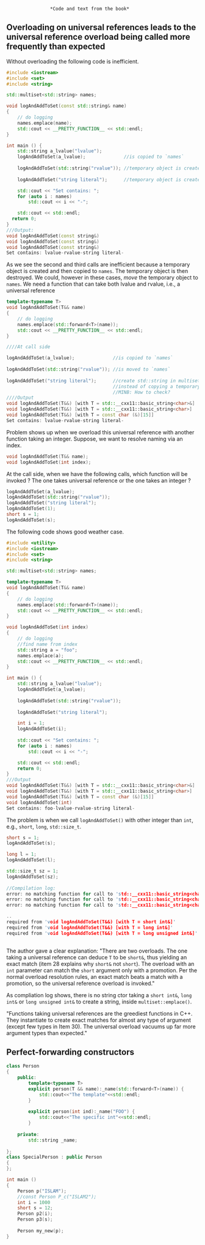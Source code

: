 					*Code and text from the book*

## Overloading on universal references leads to the universal reference overload being called more frequently than expected
Without overloading the following code is inefficient.

```c++
#include <iostream>    
#include <set>
#include <string>

std::multiset<std::string> names;

void logAndAddToSet(const std::string& name)
{
    // do logging
    names.emplace(name);
    std::cout << __PRETTY_FUNCTION__ << std::endl;
}

int main () {
    std::string a_lvalue("lvalue");
    logAndAddToSet(a_lvalue);              //is copied to `names`
    
    logAndAddToSet(std::string("rvalue")); //temporary object is created, then is copied to `names`
    
    logAndAddToSet("string literal");      //temporary object is created, then is copied to `names`

    std::cout << "Set contains: ";
    for (auto i : names)
        std::cout << i << "-";

    std::cout << std::endl;
  return 0;
}
///Output:
void logAndAddToSet(const string&)
void logAndAddToSet(const string&)
void logAndAddToSet(const string&)
Set contains: lvalue-rvalue-string literal-

```
As we see the second and third calls are inefficient because a temporary object is created and then copied to `names`. The temporary object is then destroyed. We could, however in these cases, *move* the temporary object to `names`. 
We need a function that can take both lvalue and rvalue, i.e., a universal reference 

```c++
template<typename T>
void logAndAddToSet(T&& name)
{
    // do logging
    names.emplace(std::forward<T>(name));
    std::cout << __PRETTY_FUNCTION__ << std::endl;
}

////At call side

logAndAddToSet(a_lvalue);              //is copied to `names`
    
logAndAddToSet(std::string("rvalue")); //is moved to `names`
    
logAndAddToSet("string literal");      //create std::string in multiset 
                                       //instead of copying a temporary std::string
                                       //MINB: How to check?
////Output
void logAndAddToSet(T&&) [with T = std::__cxx11::basic_string<char>&]
void logAndAddToSet(T&&) [with T = std::__cxx11::basic_string<char>]
void logAndAddToSet(T&&) [with T = const char (&)[15]]
Set contains: lvalue-rvalue-string literal-

```
Problem shows up when we overload this universal reference with another function taking an integer. Suppose, we want to resolve naming via an index. 

```c++
void logAndAddToSet(T&& name);
void logAndAddToSet(int index);
```
At the call side, when we have the following calls, which function will be invoked ? The one takes universal reference or the one takes an integer ?

```c++
logAndAddToSet(a_lvalue);    
logAndAddToSet(std::string("rvalue"));    
logAndAddToSet("string literal");
logAndAddToSet(1);    
short s = 1;
logAndAddToSet(s);
```
The following code shows good weather case. 
```c++
#include <utility>    
#include <iostream>    
#include <set>
#include <string>

std::multiset<std::string> names;

template<typename T>
void logAndAddToSet(T&& name)
{
    // do logging
    names.emplace(std::forward<T>(name));
    std::cout << __PRETTY_FUNCTION__ << std::endl;
}

void logAndAddToSet(int index)
{
    // do logging
    //find name from index
    std::string a = "foo";
    names.emplace(a);
    std::cout << __PRETTY_FUNCTION__ << std::endl;
}

int main () {
    std::string a_lvalue("lvalue");
    logAndAddToSet(a_lvalue);
    
    logAndAddToSet(std::string("rvalue"));
    
    logAndAddToSet("string literal");

    int i = 1;
    logAndAddToSet(i);   
    
    std::cout << "Set contains: ";
    for (auto i : names)
        std::cout << i << "-";

    std::cout << std::endl;
    return 0;
}
///Output
void logAndAddToSet(T&&) [with T = std::__cxx11::basic_string<char>&]
void logAndAddToSet(T&&) [with T = std::__cxx11::basic_string<char>]
void logAndAddToSet(T&&) [with T = const char (&)[15]]
void logAndAddToSet(int)
Set contains: foo-lvalue-rvalue-string literal-
```
The problem is when we call `logAndAddToSet()` with other integer than `int`, e.g., `short`, `long`, `std::size_t`.

```c++
short s = 1;    
logAndAddToSet(s);      

long l = 1;
logAndAddToSet(l);      

std::size_t sz = 1;
logAndAddToSet(sz);      
    
//Compilation log:
error: no matching function for call to 'std::__cxx11::basic_string<char>::basic_string(short int&)'
error: no matching function for call to 'std::__cxx11::basic_string<char>::basic_string(long int&)'
error: no matching function for call to 'std::__cxx11::basic_string<char>::basic_string(long unsigned int&)'

..
required from 'void logAndAddToSet(T&&) [with T = short int&]'  
required from 'void logAndAddToSet(T&&) [with T = long int&]'
required from 'void logAndAddToSet(T&&) [with T = long unsigned int&]'
    
```
The author gave a clear explanation: "There are two overloads. The one taking a universal reference can deduce `T` to be `short&`, thus yielding an exact match (item 28 explains why `short&` not `short`). The overload with an `int` parameter can match the `short` argument only with a promotion. Per the normal overload resolution rules, an exact match beats a match with a promotion, so the universal reference overload is invoked."

As compliation log shows, there is no string ctor taking a `short int&`, `long int&` or `long unsigned int&` to create a string, inside `multiset::emplace()`.

"Functions taking universal references are the greediest functions in C++. They instantiate to create exact matches for almost any type of argument (except few types in Item 30). The universal overload vacuums up far more argument types than expected."

## Perfect-forwarding constructors
```c++
class Person
{
	public:
		template<typename T>
		explicit person(T && name):_name(std::forward<T>(name)) {
			std::cout<<"The template"<<std::endl;
		}
		
		explicit person(int ind):_name("FOO") {
			std::cout<<"The specific int"<<std::endl;
		}
		
	private:
		std::string _name;
	
};
class SpecialPerson : public Person 
{
};

int main () 
{
	Person p("ISLAM");
	//const Person P_c("ISLAM2");
	int i = 1000
	short s = 12;
	Person p2(i);
	Person p3(s);
	
	Person my_new(p);
}
```
